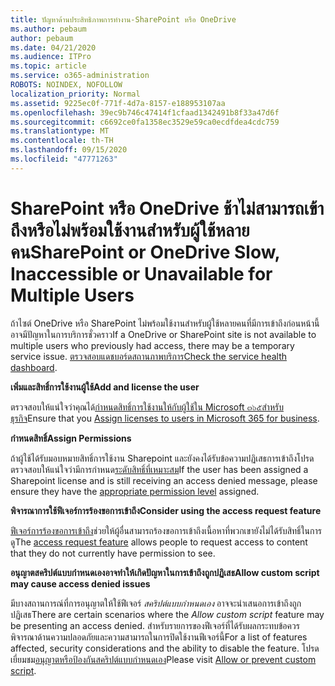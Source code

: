 ```yaml
---
title: ปัญหาด้านประสิทธิภาพการทำงาน-SharePoint หรือ OneDrive
ms.author: pebaum
author: pebaum
ms.date: 04/21/2020
ms.audience: ITPro
ms.topic: article
ms.service: o365-administration
ROBOTS: NOINDEX, NOFOLLOW
localization_priority: Normal
ms.assetid: 9225ec0f-771f-4d7a-8157-e188953107aa
ms.openlocfilehash: 39ec9b746c47414f1cfaad1342491b8f33a47d6f
ms.sourcegitcommit: c6692ce0fa1358ec3529e59ca0ecdfdea4cdc759
ms.translationtype: MT
ms.contentlocale: th-TH
ms.lasthandoff: 09/15/2020
ms.locfileid: "47771263"
---
```

# <a name="sharepoint-or-onedrive-slow-inaccessible-or-unavailable-for-multiple-users"></a><span data-ttu-id="a2e3a-102">SharePoint หรือ OneDrive ช้าไม่สามารถเข้าถึงหรือไม่พร้อมใช้งานสำหรับผู้ใช้หลายคน</span><span class="sxs-lookup"><span data-stu-id="a2e3a-102">SharePoint or OneDrive Slow, Inaccessible or Unavailable for Multiple Users</span></span>

<span data-ttu-id="a2e3a-103">ถ้าไซต์ OneDrive หรือ SharePoint ไม่พร้อมใช้งานสำหรับผู้ใช้หลายคนที่มีการเข้าถึงก่อนหน้านี้อาจมีปัญหาในการบริการชั่วคราว</span><span class="sxs-lookup"><span data-stu-id="a2e3a-103">If a OneDrive or SharePoint site is not available to multiple users who previously had access, there may be a temporary service issue.</span></span> <span data-ttu-id="a2e3a-104">[ตรวจสอบแดชบอร์ดสถานภาพบริการ](https://portal.office.com/adminportal/home#/servicehealth)</span><span class="sxs-lookup"><span data-stu-id="a2e3a-104">[Check the service health dashboard](https://portal.office.com/adminportal/home#/servicehealth).</span></span>

<span data-ttu-id="a2e3a-105">**เพิ่มและสิทธิ์การใช้งานผู้ใช้**</span><span class="sxs-lookup"><span data-stu-id="a2e3a-105">**Add and license the user**</span></span>

<span data-ttu-id="a2e3a-106">ตรวจสอบให้แน่ใจว่าคุณได้[กำหนดสิทธิ์การใช้งานให้กับผู้ใช้ใน Microsoft ๓๖๕สำหรับธุรกิจ](https://docs.microsoft.com/microsoft-365/admin/add-users/add-users)</span><span class="sxs-lookup"><span data-stu-id="a2e3a-106">Ensure that you [Assign licenses to users in Microsoft 365 for business](https://docs.microsoft.com/microsoft-365/admin/add-users/add-users).</span></span>


<span data-ttu-id="a2e3a-107">**กำหนดสิทธิ์**</span><span class="sxs-lookup"><span data-stu-id="a2e3a-107">**Assign Permissions**</span></span>

<span data-ttu-id="a2e3a-108">ถ้าผู้ใช้ได้รับมอบหมายสิทธิ์การใช้งาน Sharepoint และยังคงได้รับข้อความปฏิเสธการเข้าถึงโปรดตรวจสอบให้แน่ใจว่ามีการกำหนด[ระดับสิทธิ์ที่เหมาะสม](https://docs.microsoft.com/sharepoint/understanding-permission-levels)</span><span class="sxs-lookup"><span data-stu-id="a2e3a-108">If the user has been assigned a Sharepoint license and is still receiving an access denied message, please ensure they have the [appropriate permission level](https://docs.microsoft.com/sharepoint/understanding-permission-levels) assigned.</span></span>

<span data-ttu-id="a2e3a-109">**พิจารณาการใช้ฟีเจอร์การร้องขอการเข้าถึง**</span><span class="sxs-lookup"><span data-stu-id="a2e3a-109">**Consider using the access request feature**</span></span>

<span data-ttu-id="a2e3a-110">[ฟีเจอร์การร้องขอการเข้าถึง](https://support.office.com/article/Set-up-and-manage-access-requests-94B26E0B-2822-49D4-929A-8455698654B3)ช่วยให้ผู้อื่นสามารถร้องขอการเข้าถึงเนื้อหาที่พวกเขายังไม่ได้รับสิทธิ์ในการดู</span><span class="sxs-lookup"><span data-stu-id="a2e3a-110">The [access request feature](https://support.office.com/article/Set-up-and-manage-access-requests-94B26E0B-2822-49D4-929A-8455698654B3) allows people to request access to content that they do not currently have permission to see.</span></span>

<span data-ttu-id="a2e3a-111">**อนุญาตสคริปต์แบบกำหนดเองอาจทำให้เกิดปัญหาในการเข้าถึงถูกปฏิเสธ**</span><span class="sxs-lookup"><span data-stu-id="a2e3a-111">**Allow custom script may cause access denied issues**</span></span>

<span data-ttu-id="a2e3a-112">มีบางสถานการณ์ที่การอนุญาตให้ใช้ฟีเจอร์ *สคริปต์แบบกำหนดเอง* อาจจะนำเสนอการเข้าถึงถูกปฏิเสธ</span><span class="sxs-lookup"><span data-stu-id="a2e3a-112">There are certain scenarios where the *Allow custom script* feature may be presenting an access denied.</span></span> <span data-ttu-id="a2e3a-113">สำหรับรายการของฟีเจอร์ที่ได้รับผลกระทบข้อควรพิจารณาด้านความปลอดภัยและความสามารถในการปิดใช้งานฟีเจอร์นี้</span><span class="sxs-lookup"><span data-stu-id="a2e3a-113">For a list of features affected, security considerations and the ability to disable the feature.</span></span> <span data-ttu-id="a2e3a-114">โปรดเยี่ยมชม[อนุญาตหรือป้องกันสคริปต์แบบกำหนดเอง](https://docs.microsoft.com/sharepoint/allow-or-prevent-custom-script)</span><span class="sxs-lookup"><span data-stu-id="a2e3a-114">Please visit [Allow or prevent custom script](https://docs.microsoft.com/sharepoint/allow-or-prevent-custom-script).</span></span>

